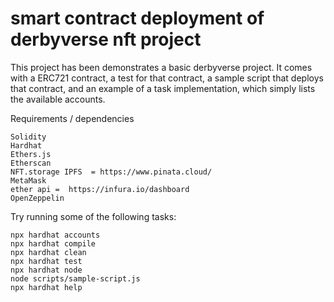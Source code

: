 # smart contract deployment of derbyverse nft project


This project has been demonstrates a basic derbyverse project. It comes with a  ERC721 contract, a test for that contract, a sample script that deploys that contract, and an example of a task implementation, which simply lists the available accounts.



Requirements / dependencies 

```shell
Solidity
Hardhat
Ethers.js
Etherscan
NFT.storage IPFS  = https://www.pinata.cloud/
MetaMask
ether api =  https://infura.io/dashboard
OpenZeppelin
```

Try running some of the following tasks:

```shell
npx hardhat accounts
npx hardhat compile
npx hardhat clean
npx hardhat test
npx hardhat node
node scripts/sample-script.js
npx hardhat help
```

